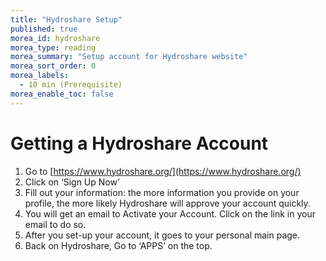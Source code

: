 ```yaml
---
title: "Hydroshare Setup"
published: true
morea_id: hydroshare
morea_type: reading
morea_summary: "Setup account for Hydroshare website"
morea_sort_order: 0
morea_labels:
  - 10 min (Prerequisite)
morea_enable_toc: false
---
```


# Getting a Hydroshare Account

 1. Go to [https://www.hydroshare.org/](https://www.hydroshare.org/)
 2. Click on ‘Sign Up Now’
 3. Fill out your information: the more information you provide on your profile, the more likely Hydroshare will approve your account quickly.
 4. You will get an email to Activate your Account. Click on the link in your email to do so.
 5. After you set-up your account, it goes to your personal main page.
 6. Back on Hydroshare, Go to ‘APPS’ on the top.

